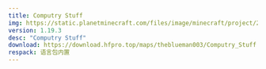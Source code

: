 ```yaml
---
title: Computry Stuff
img: https://static.planetminecraft.com/files/image/minecraft/project/2022/743/15447905-computer-stuff-thumbnail_xl.webp
version: 1.19.3
desc: "Computry Stuff"
download: https://download.hfpro.top/maps/theblueman003/Computry_Stuff.zip
respack: 语言包内置
---
```


